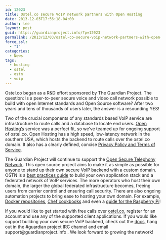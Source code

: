 ```yaml
---
id: 12023
title: Ostel.co secure VoIP network partners with Open Hosting
date: 2013-12-03T17:56:18-04:00
author: lee
layout: post
guid: https://guardianproject.info/?p=12023
permalink: /2013/12/03/ostel-co-secure-voip-network-partners-with-open-hosting/
force_ssl:
  - "1"
categories:
  - News
tags:
  - hosting
  - ostel
  - ostn
  - voip
---
```

Ostel.co began as a R&D effort sponsored by The Guardian Project. The question: Is a peer-to-peer secure voice and video call network possible to build with open Internet standards and Open Source software? After two years and tens of thousands of users later, the answer is a resounding YES!

Two of the crucial components of any standards based VoIP service are infrastructure to route calls and a database to locate end users. [Open Hosting’s](http://openhosting.com/) service was a perfect fit, so we’ve teamed up for ongoing support of ostel.co. Open Hosting has a high speed, low-latency network in the southern USA, which hosts the backend to route calls over the ostel.co domain. It also has a clearly defined, concise [Privacy Policy and Terms of Service](http://openhosting.com/about-us/legal/).

The Guardian Project will continue to support the [Open Secure Telephony Network](https://dev.guardianproject.info/projects/ostn/wiki). This open source project aims to make it as simple as possible for anyone to stand up their own secure VoIP backend with a custom domain. OSTN is a [best practices guide](https://dev.guardianproject.info/projects/ostel/wiki/Server_Documentation) to build your own application stack and a federated network of VoIP services. The more operators who host their own domain, the larger the global federated infrastructure becomes, freeing users from carrier control and ensuring call security. There are also ongoing automation projects to bring ease to hosting your own domain. For example, [Docker repositories](https://index.docker.io/u/guardianproject/), [Chef cookbooks](https://github.com/guardianproject/chef-twelvetone/tree/kamailio) and even a [guide for the Raspberry Pi](https://dev.guardianproject.info/projects/ostn/wiki/Raspberry_Pi)!

If you would like to get started with free calls over [ostel.co](https://ostel.co), register for an account and use any of the supported client applications. If you would like support building your own secure VoIP backend, check out the [docs](https://dev.guardianproject.info/projects/ostel/wiki), hang out in the #guardian project IRC channel and email su&#x70;p&#x6f;r&#x74;@&#x67;u&#x61;r&#x64;i&#x61;npro&#x6a;e&#x63;t&#x2e;i&#x6e;f&#x6f; . We look forward to growing the network!